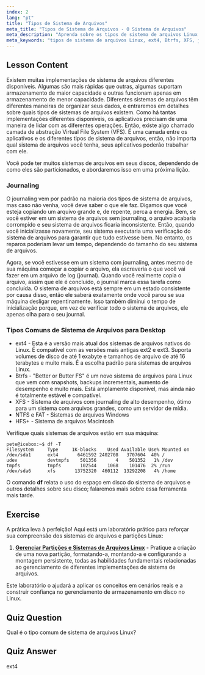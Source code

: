 ```yaml
---
index: 2
lang: "pt"
title: "Tipos de Sistema de Arquivos"
meta_title: "Tipos de Sistema de Arquivos - O Sistema de Arquivos"
meta_description: "Aprenda sobre os tipos de sistema de arquivos Linux como ext4, Btrfs e XFS. Entenda o journaling e o VFS para dados consistentes. Explore os sistemas de arquivos Linux comuns neste guia para iniciantes."
meta_keywords: "tipos de sistema de arquivos Linux, ext4, Btrfs, XFS, journaling, VFS, tutorial Linux, guia para iniciantes"
---
```


## Lesson Content

Existem muitas implementações de sistema de arquivos diferentes disponíveis. Algumas são mais rápidas que outras, algumas suportam armazenamento de maior capacidade e outras funcionam apenas em armazenamento de menor capacidade. Diferentes sistemas de arquivos têm diferentes maneiras de organizar seus dados, e entraremos em detalhes sobre quais tipos de sistemas de arquivos existem. Como há tantas implementações diferentes disponíveis, os aplicativos precisam de uma maneira de lidar com as diferentes operações. Então, existe algo chamado camada de abstração Virtual File System (VFS). É uma camada entre os aplicativos e os diferentes tipos de sistema de arquivos, então, não importa qual sistema de arquivos você tenha, seus aplicativos poderão trabalhar com ele.

Você pode ter muitos sistemas de arquivos em seus discos, dependendo de como eles são particionados, e abordaremos isso em uma próxima lição.

### Journaling

O journaling vem por padrão na maioria dos tipos de sistema de arquivos, mas caso não venha, você deve saber o que ele faz. Digamos que você esteja copiando um arquivo grande e, de repente, perca a energia. Bem, se você estiver em um sistema de arquivos sem journaling, o arquivo acabaria corrompido e seu sistema de arquivos ficaria inconsistente. Então, quando você inicializasse novamente, seu sistema executaria uma verificação do sistema de arquivos para garantir que tudo estivesse bem. No entanto, os reparos poderiam levar um tempo, dependendo do tamanho do seu sistema de arquivos.

Agora, se você estivesse em um sistema com journaling, antes mesmo de sua máquina começar a copiar o arquivo, ela escreveria o que você vai fazer em um arquivo de log (journal). Quando você realmente copia o arquivo, assim que ele é concluído, o journal marca essa tarefa como concluída. O sistema de arquivos está sempre em um estado consistente por causa disso, então ele saberá exatamente onde você parou se sua máquina desligar repentinamente. Isso também diminui o tempo de inicialização porque, em vez de verificar todo o sistema de arquivos, ele apenas olha para o seu journal.

### Tipos Comuns de Sistema de Arquivos para Desktop

- ext4 - Esta é a versão mais atual dos sistemas de arquivos nativos do Linux. É compatível com as versões mais antigas ext2 e ext3. Suporta volumes de disco de até 1 exabyte e tamanhos de arquivo de até 16 terabytes e muito mais. É a escolha padrão para sistemas de arquivos Linux.
- Btrfs - "Better or Butter FS" é um novo sistema de arquivos para Linux que vem com snapshots, backups incrementais, aumento de desempenho e muito mais. Está amplamente disponível, mas ainda não é totalmente estável e compatível.
- XFS - Sistema de arquivos com journaling de alto desempenho, ótimo para um sistema com arquivos grandes, como um servidor de mídia.
- NTFS e FAT - Sistemas de arquivos Windows
- HFS+ - Sistema de arquivos Macintosh

Verifique quais sistemas de arquivos estão em sua máquina:

```plaintext
pete@icebox:~$ df -T
Filesystem     Type     1K-blocks    Used Available Use% Mounted on
/dev/sda1      ext4       6461592 2402708   3707604  40% /
udev           devtmpfs    501356       4    501352   1% /dev
tmpfs          tmpfs       102544    1068    101476  2% /run
/dev/sda6      xfs       13752320  460112  13292208   4% /home
```

O comando **df** relata o uso do espaço em disco do sistema de arquivos e outros detalhes sobre seu disco; falaremos mais sobre essa ferramenta mais tarde.

## Exercise

A prática leva à perfeição! Aqui está um laboratório prático para reforçar sua compreensão dos sistemas de arquivos e partições Linux:

1. **[Gerenciar Partições e Sistemas de Arquivos Linux](https://labex.io/pt/labs/comptia-manage-linux-partitions-and-filesystems-590845)** - Pratique a criação de uma nova partição, formatando-a, montando-a e configurando a montagem persistente, todas as habilidades fundamentais relacionadas ao gerenciamento de diferentes implementações de sistema de arquivos.

Este laboratório o ajudará a aplicar os conceitos em cenários reais e a construir confiança no gerenciamento de armazenamento em disco no Linux.

## Quiz Question

Qual é o tipo comum de sistema de arquivos Linux?

## Quiz Answer

ext4
